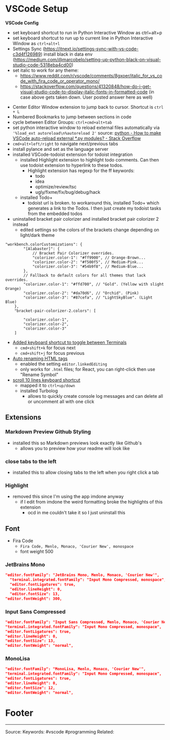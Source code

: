 # VSCode Setup

**VSCode Config**
- set keyboard shortcut to run in Python Interactive Window as ctrl+alt+p 
- set keyboard shortcut to run up to current line in Python Interactive Window as `ctrl+alt+l`
- Settings Sync (https://itnext.io/settings-sync-with-vs-code-c3d4f126989) 
install black in data env (https://medium.com/@marcobelo/setting-up-python-black-on-visual-studio-code-5318eba4cd00) 
- set italic to work for any theme:  
	- https://www.reddit.com/r/vscode/comments/8gxoer/italic_for_vs_code_with_fira_code_or_operator_mono/ 
	- https://stackoverflow.com/questions/41320848/how-do-i-get-visual-studio-code-to-display-italic-fonts-in-formatted-code (in case above gets taken down. User posted answer here as well) 
* Center Editor Window extension to jump back to cursor. Shortcut is `ctrl + L`
* Numbered Bookmarks to jump between sections in code
* cycle between Editor Groups: `ctrl+cmd+alt+tab`
* set python interactive window to reload external files automatically via `'%load_ext autoreload\n%autoreload 2'` source: [python - How to make VSCode auto-reload external *.py modules? - Stack Overflow](https://stackoverflow.com/questions/56059651/how-to-make-vscode-auto-reload-external-py-modules)
* `cmd+alt+left/right` to navigate next/previous tabs
* install pylance and set as the language server
* installed VSCode-todoist extension for todoist integration
	* installed Highlight extension to highlight todo comments. Can then use todoist extension to hyperlink  to these todos.
		* Highlight extension has regexp for the ff keywords:
			* todo
			* idea
			* optimize/review/tsc
			* ugly/fixme/fix/bug/debug/hack
	* installed Todo+
		* todoist url is broken. to workaround this, installed Todo+ which generates a link to the Todos. I then just create my todoist tasks from the embedded todos
* uninstalled bracket pair colorizer and installed bracket pair colorizer 2 instead
	* edited settings so the colors of the brackets change depending on light/dark theme
```
"workbench.colorCustomizations": {
        "[Alabaster]": {
            // Bracket Pair Colorizer overrides.
            "colorizer.color-1": "#ff9900", // Orange-Brown...
            "colorizer.color-2": "#f500f5", // Medium-Pink...
            "colorizer.color-3": "#54b9f8", // Medium-Blue...
        },
        // Fallback to default colors for all themes that lack overrides.
        "colorizer.color-1": "#ffd700", // "Gold". (Yellow with slight Orange)
        "colorizer.color-2": "#da70d6", // "Orchid". (Pink) 
        "colorizer.color-3": "#87cefa", // "LightSkyBlue". (Light Blue)
    },
    "bracket-pair-colorizer-2.colors": [
    
        "colorizer.color-1",
        "colorizer.color-2",
        "colorizer.color-3"
    ]
```

- [Added keyboard shortcut to toggle between Terminals](https://til.hashrocket.com/posts/jh0gje9pds-toggle-between-terminals-in-vscode)
	- `cmd+shift+k` for focus next
	- `cmd+shift+j` for focus previous
- [Auto renaming HTML tags](https://roboleary.net/vscode/2020/08/05/dont-need-extensions.html)
	- enabled the setting `editor.linkedEditing`
	- only works for `.html` files; for React, you can right-click then use "Rename Symbol"
- [scroll 10 lines keyboard shortcut](https://stackoverflow.com/questions/61948360/how-to-scroll-10-line-vertically-with-keyboard-without-moving-cursor-in-vs-code)
	- mapped it to `ctrl+up/down`
	- installed Turbolog
	  - allows to quickly create console log messages and can delete all or uncomment all with one click
## Extensions

### Markdown Preview Github Styling
- installed this so Markdown previews look exactly like Github's
  - allows you to preview how your readme will look like

### close tabs to the left

- installed this to allow closing tabs to the left when you right click a tab

### Highlight

- removed this since I'm using the app imdone anyway
	- if I edit from imdone the weird formatting broke the highlights of this extension
		- ocd in me couldn't take it so I just uninstall this

## Font
- Fira Code 
  - `Fira Code, Menlo, Monaco, 'Courier New', monospace`
  - font weight 500
### JetBrains Mono
```json
"editor.fontFamily": "JetBrains Mono, Menlo, Monaco, 'Courier New'",
  "terminal.integrated.fontFamily": "Input Mono Compressed, monospace",
  "editor.fontLigatures": true,
  "editor.lineHeight": 0,
  "editor.fontSize": 13,
"editor.fontWeight": 300,
```
### Input Sans Compressed
```json
"editor.fontFamily": "Input Sans Compressed, Menlo, Monaco, 'Courier New'",
"terminal.integrated.fontFamily": "Input Mono Compressed, monospace",
"editor.fontLigatures": true,
"editor.lineHeight": 0,
"editor.fontSize": 13,
"editor.fontWeight": "normal",
```
### MonoLisa
```json
"editor.fontFamily": "MonoLisa, Menlo, Monaco, 'Courier New'",
"terminal.integrated.fontFamily": "Input Mono Compressed, monospace",
"editor.fontLigatures": true,
"editor.lineHeight": 0,
"editor.fontSize": 12,
"editor.fontWeight": "normal",
```

# Footer
---
Source:
Keywords: #vscode #programming 
Related: